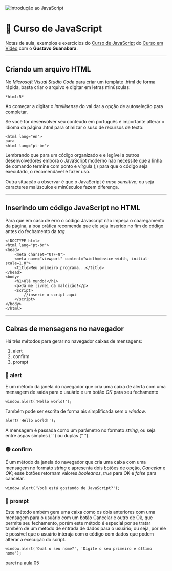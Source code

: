 ![Introdução ao JavaScript](https://hermes.dio.me/articles/cover/1caddefa-9a2d-4d9e-aa3d-d71661d9af6d.jpg)

# 📝 Curso de JavaScript 

Notas de aula, exemplos e exercícios do [Curso de JavaScript](https://www.cursoemvideo.com/curso/javascript/) do [Curso em Video](http://www.cursoemvideo.com) com o **Gustavo Guanabara**.

---
## Criando um arquivo HTML
No *Microsoft Visual Studio Code* para criar um template .html de forma rápida, basta criar o arquivo e digitar em letras minúsculas:

    *html:5*

Ao começar a digitar o *intellisense* do vai dar a opção de autoseleção para completar.

Se você for desenvolver seu conteúdo em português é importante alterar o idioma da página .html para otimizar o suso de recursos de texto:

    <html lang="en">
    para
    <html lang="pt-br">

Lembrando que para um código organizado e e legível a outros desenvolvedores embora o JavaScript moderno não necessite que a linha de comando termine com ponto e vírgula (;) para que o código seja executado, o recomendável é fazer uso.

Outra situação a observar é que o JavaScript é *case sensitive*; ou seja caracteres maiúsculos e minúsculos fazem diferença.

---

## Inserindo um código JavaScript no HTML

Para que em caso de erro o código Javascript não impeça o caaregamento da página, a boa prática recomenda que ele seja inserido no fim do código antes do fechamento da *tag* </html>

    <!DOCTYPE html>
    <html lang="pt-br">
    <head>
        <meta charset="UTF-8">
        <meta name="viewport" content="width=device-width, initial-scale=1.0">
        <title>Meu primeiro programa...</title>
    </head>
    <body>
        <h1>Olá mundo!</h1>
        <p>Já me livrei da maldição!</p>
        <script>
            //inserir o script aqui
        </script>
    </body>
    </html>

---
## Caixas de mensagens no navegador

Há três métodos para gerar no navegador caixas de mensagens:

1. alert
2. confirm
3. prompt

### 🔴 alert
É um método da janela do navegador que cria uma caixa de alerta com uma mensagem de saída para o usuário e um botão *OK* para seu fechamento

    window.alert('Hello world!');

Também pode ser escrita de forma ais simplificada sem o *window*.

    alert('Hello world!');

A mensagem é passada como um parâmetro no formato *string*, ou seja entre aspas simples (´ ´) ou duplas (" ").

### 🟡 confirm
É um método da janela do navegador que cria uma caixa com uma mensagem no formato *string* e apresenta dois botões de opção, *Cancelar* e *OK*; esse botões retornam valores *booleanos*, *true* para OK e *false* para cancelar.

    window.alert('Você está gostando de JavaScript?');

### 🔵 prompt
Este método ambém gera uma caixa como os dois anteriores com uma mensagem para o usuário com um botão Cancelar e outro de Ok, que permite seu fechamento, porém este método é especial por se tratar também de um método de entrada de dados para o usuário; ou seja, por ele é possível que o usuário interaja com o código com dados que podem alterar a execução do script.

    window.alert('Qual o seu nome?', 'Digite o seu primeiro e último nome');

parei na aula 05
